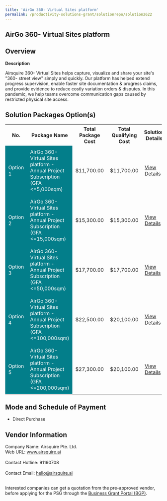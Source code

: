 ```yaml
---
title: 'AirGo 360- Virtual Sites platform'
permalink: /productivity-solutions-grant/solutionrepo/solution2622
---
```


## AirGo 360- Virtual Sites platform

## Overview

**Description**

Airsquire 360- Virtual Sites helps capture, visualize and share your site's "360- street view" simply and quickly. Our platform has helped extend progress supervision, enable faster site documentation & progress claims, and provide evidence to reduce costly variation orders & disputes. In this pandemic, we help teams overcome communication gaps caused by restricted physical site access.

## Solution Packages Option(s)

<table>
<tr>
<th><b>No.</b></th>
<th><b>Package Name</b></th>
<th><b>Total Package Cost</b></th>
<th><b>Total Qualifying Cost</b></th>
<th><b>Solution Details</b></th>
</tr>
<tr>
<td style='padding: 10px; background-color: #037E8A; color: #FFFFFF;'>Option 1</td>
<td style='padding: 10px; background-color: #037E8A; color: #FFFFFF;'>AirGo 360- Virtual Sites platform - Annual Project Subscription (GFA <=5,000sqm)</td>
<td style='padding: 10px;'>$11,700.00</td>
<td style='padding: 10px;'>$11,700.00</td>
<td style='padding: 10px;'><a href='https://www.gobusiness.gov.sg/images/psg/Airsquire_20210213_Desensitised_Annex_3_Part_1.pdf' target='_blank'>View Details</a></td>
</tr>
<tr>
<td style='padding: 10px; background-color: #037E8A; color: #FFFFFF;'>Option 2</td>
<td style='padding: 10px; background-color: #037E8A; color: #FFFFFF;'>AirGo 360- Virtual Sites platform - Annual Project Subscription (GFA <=15,000sqm)</td>
<td style='padding: 10px;'>$15,300.00</td>
<td style='padding: 10px;'>$15,300.00</td>
<td style='padding: 10px;'><a href='https://www.gobusiness.gov.sg/images/psg/Airsquire_20210213_Desensitised_Annex_3_Part_2.pdf' target='_blank'>View Details</a></td>
</tr>
<tr>
<td style='padding: 10px; background-color: #037E8A; color: #FFFFFF;'>Option 3</td>
<td style='padding: 10px; background-color: #037E8A; color: #FFFFFF;'>AirGo 360- Virtual Sites platform - Annual Project Subscription (GFA <=50,000sqm)</td>
<td style='padding: 10px;'>$17,700.00</td>
<td style='padding: 10px;'>$17,700.00</td>
<td style='padding: 10px;'><a href='https://www.gobusiness.gov.sg/images/psg/Airsquire_20210213_Desensitised_Annex_3_Part_3.pdf' target='_blank'>View Details</a></td>
</tr>
<tr>
<td style='padding: 10px; background-color: #037E8A; color: #FFFFFF;'>Option 4</td>
<td style='padding: 10px; background-color: #037E8A; color: #FFFFFF;'>AirGo 360- Virtual Sites platform - Annual Project Subscription (GFA <=100,000sqm)</td>
<td style='padding: 10px;'>$22,500.00</td>
<td style='padding: 10px;'>$20,100.00</td>
<td style='padding: 10px;'><a href='https://www.gobusiness.gov.sg/images/psg/Airsquire_20210213_Desensitised_Annex_3_Part_4.pdf' target='_blank'>View Details</a></td>
</tr>
<tr>
<td style='padding: 10px; background-color: #037E8A; color: #FFFFFF;'>Option 5</td>
<td style='padding: 10px; background-color: #037E8A; color: #FFFFFF;'>AirGo 360- Virtual Sites platform - Annual Project Subscription (GFA <=200,000sqm)</td>
<td style='padding: 10px;'>$27,300.00</td>
<td style='padding: 10px;'>$20,100.00</td>
<td style='padding: 10px;'><a href='https://www.gobusiness.gov.sg/images/psg/Airsquire_20210213_Desensitised_Annex_3_Part_5.pdf' target='_blank'>View Details</a></td>
</tr>
</table>

## Mode and Schedule of Payment

 - Direct Purchase

## Vendor Information

 Company Name: Airsquire Pte. Ltd.<br>Web URL: www.airsquire.ai <br><br>Contact Hotline: 91190708 <br><br>Contact Email: hello@airsquire.ai <br><br>

Interested companies can get a quotation from the pre-approved vendor, before applying for the PSG through the <a href='https://www.businessgrants.gov.sg/' target='_blank' rel='noopener'>Business Grant Portal (BGP)</a>.

<script src="/jquery/resize-tables.js"></script>
